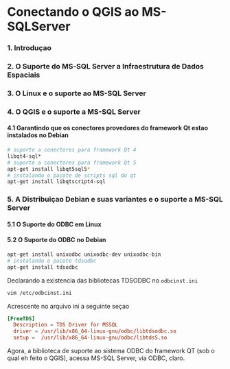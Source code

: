 # Conectando o QGIS ao MS-SQLServer

### 1. Introduçao
### 2. O Suporte do MS-SQL Server a Infraestrutura de Dados Espaciais
### 3. O Linux e o suporte ao MS-SQL Server
### 4. O QGIS e o suporte a MS-SQL Server
#### 4.1 Garantindo que os conectores provedores do framework Qt estao instalados no Debian

```bash
# suporte a conectores para framework Qt 4
libqt4-sql*
# suporte a conectores para framework Qt 5
apt-get install libqt5sql5*
# instalando o pacote de scripts sql do qt  
apt-get install libqtscript4-sql
```

### 5. A Distribuiçao Debian e suas variantes e o suporte a MS-SQL Server
#### 5.1 O Suporte do ODBC em Linux

#### 5.2 O Suporte do ODBC no Debian
```bash
apt-get install unixodbc unixodbc-dev unixodbc-bin
# instalando o pacote tdsodbc
apt-get install tdsodbc
```
Declarando a existencia das bibliotecas TDSODBC no `odbcinst.ini`

```bash
vim /etc/odbcinst.ini
```
Acrescente no arquivo ini a seguinte seçao

```conf
[FreeTDS]
  Description = TDS Driver for MSSQL
  driver = /usr/lib/x86_64-linux-gnu/odbc/libtdsodbc.so
  setup =  /usr/lib/x86_64-linux-gnu/odbc/libtdsS.so
```

Agora, a biblioteca de suporte ao sistema ODBC do framework QT (sob o qual eh feito o QGIS), acessa MS-SQL Server, via ODBC, claro.

